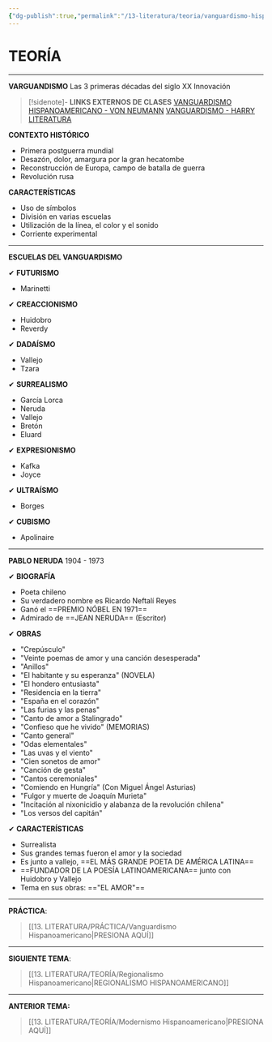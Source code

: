 ```yaml
---
{"dg-publish":true,"permalink":"/13-literatura/teoria/vanguardismo-hispanoamericano/","tags":["Literatura","Teoría"]}
---
```


# TEORÍA
---
**VARGUANDISMO**
Las 3 primeras décadas del siglo XX
Innovación

>[!sidenote]- **LINKS EXTERNOS DE CLASES** 
>[VANGUARDISMO HISPANOAMERICANO - VON NEUMANN](https://www.youtube.com/watch?v=oaLDOUQtkWo) 
>[VANGUARDISMO - HARRY LITERATURA](https://www.youtube.com/watch?v=S8nJ5WnYZJU) 

**CONTEXTO HISTÓRICO**
- Primera postguerra mundial
- Desazón, dolor, amargura por la gran hecatombe
- Reconstrucción de Europa, campo de batalla de guerra
- Revolución rusa

**CARACTERÍSTICAS**
- Uso de símbolos
- División en varias escuelas
- Utilización de la línea, el color y el sonido
- Corriente experimental

---
**ESCUELAS DEL VANGUARDISMO**

✔ **FUTURISMO**
- Marinetti

✔ **CREACCIONISMO**
- Huidobro
- Reverdy

✔ **DADAÍSMO**
- Vallejo 
- Tzara

✔ **SURREALISMO**
- García Lorca
- Neruda
- Vallejo
- Bretón
- Eluard

✔ **EXPRESIONISMO**
- Kafka
- Joyce

✔ **ULTRAÍSMO**
- Borges

✔ **CUBISMO**
- Apolinaire

---
**PABLO NERUDA**
1904 - 1973

✔ **BIOGRAFÍA**
- Poeta chileno
- Su verdadero nombre es Ricardo Neftalí Reyes
- Ganó el ==PREMIO NÓBEL EN 1971==
- Admirado de ==JEAN NERUDA== (Escritor)

✔ **OBRAS**
- "Crepúsculo"
- "Veinte poemas de amor y una canción desesperada"
- "Anillos"
- "El habitante y su esperanza" (NOVELA)
- "El hondero entusiasta"
- "Residencia en la tierra"
- "España en el corazón"
- "Las furias y las penas"
- "Canto de amor a Stalingrado"
- "Confieso que he vivido" (MEMORIAS)
- "Canto general"
- "Odas elementales"
- "Las uvas y el viento"
- "Cien sonetos de amor"
- "Canción de gesta"
- "Cantos ceremoniales"
- "Comiendo en Hungría" (Con Miguel Ángel Asturias)
- "Fulgor y muerte de Joaquín Murieta"
- "Incitación al nixonicidio y alabanza de la revolución chilena"
- "Los versos del capitán"

✔ **CARACTERÍSTICAS**
- Surrealista
- Sus grandes temas fueron el amor y la sociedad
- Es junto a vallejo, ==EL MÁS GRANDE POETA DE AMÉRICA LATINA==
- ==FUNDADOR DE LA POESÍA LATINOAMERICANA== junto con Huidobro y Vallejo
- Tema en sus obras: =="EL AMOR"==

---
**PRÁCTICA**:
>[[13. LITERATURA/PRÁCTICA/Vanguardismo Hispanoamericano\|PRESIONA AQUÍ]]

---
**SIGUIENTE TEMA**:
>[[13. LITERATURA/TEORÍA/Regionalismo Hispanoamericano\|REGIONALISMO HISPANOAMERICANO]]

---
**ANTERIOR TEMA:** 
>[[13. LITERATURA/TEORÍA/Modernismo Hispanoamericano\|PRESIONA AQUÍ]]


